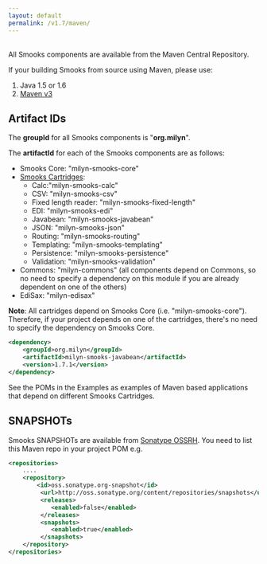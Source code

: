 ```yaml
---
layout: default
permalink: /v1.7/maven/
---
```

<br/>
All Smooks components are available from the Maven Central Repository.

If your building Smooks from source using Maven, please use:

1. Java 1.5 or 1.6
2. [Maven v3](https://maven.apache.org/download.cgi) 


## Artifact IDs
The **groupId** for all Smooks components is "**org.milyn**".

The **artifactId** for each of the Smooks components are as follows:

* Smooks Core: "milyn-smooks-core"
* [Smooks Cartridges](documentation/#smooks-cartridges):
    * Calc:"milyn-smooks-calc"
    * CSV: "milyn-smooks-csv"
    * Fixed length reader: "milyn-smooks-fixed-length"
    * EDI: "milyn-smooks-edi"
    * Javabean: "milyn-smooks-javabean"
    * JSON: "milyn-smooks-json"
    * Routing: "milyn-smooks-routing"
    * Templating: "milyn-smooks-templating"
    * Persistence: "milyn-smooks-persistence"
    * Validation: "milyn-smooks-validation" 
* Commons: "milyn-commons" (all components depend on Commons, so no need to specify a dependency on this module if you are already dependent on one of the others)
* EdiSax: "milyn-edisax"

**Note**: All cartridges depend on Smooks Core (i.e. "milyn-smooks-core"). Therefore, if your project depends on one of the cartridges, there's no need to specify the dependency on Smooks Core.

```xml
<dependency>
    <groupId>org.milyn</groupId>
    <artifactId>milyn-smooks-javabean</artifactId>
    <version>1.7.1</version>
</dependency>
```

See the POMs in the Examples as examples of Maven based applications that depend on different Smooks Cartridges.


## SNAPSHOTs

Smooks SNAPSHOTs are available from [Sonatype OSSRH](https://oss.sonatype.org/content/repositories/snapshots). You need to list this Maven repo in your project POM e.g.

```xml
<repositories>
    ....
    <repository>
        <id>oss.sonatype.org-snapshot</id>
         <url>http://oss.sonatype.org/content/repositories/snapshots</url>
         <releases>
            <enabled>false</enabled>
         </releases>
         <snapshots>
            <enabled>true</enabled>
         </snapshots>
    </repository>
</repositories>
```
